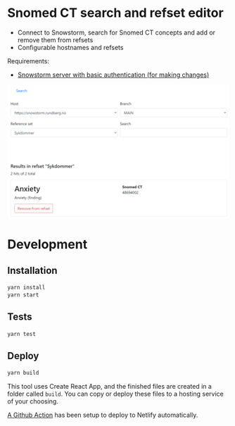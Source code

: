 # Snomed CT search and refset editor

- Connect to Snowstorm, search for Snomed CT concepts and add or remove them from refsets
- Configurable hostnames and refsets

Requirements:

- [Snowstorm server with basic authentication (for making changes)](docs/snowstorm.md)

![](docs/snomed-search-screenshot.png?raw=true)

# Development

## Installation

```bash
yarn install
yarn start
```

## Tests

```bash
yarn test
```

## Deploy

```bash
yarn build
```

This tool uses Create React App, and the finished files are created in a folder called `build`. You can copy or deploy these files to a hosting service of your choosing.

[A Github Action](.github/workflows/release.yml) has been setup to deploy to Netlify automatically.
